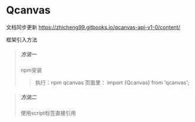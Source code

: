 # Qcanvas

文档同步更新
https://zhicheng99.gitbooks.io/qcanvas-api-v1-0/content/

框架引入方法
> ##### 方法一
> npm安装
>> 执行：npm qcanvas
>> 页面里： import {Qcanvas} from 'qcanvas';




> ##### 方法二
> 使用script标签直接引用